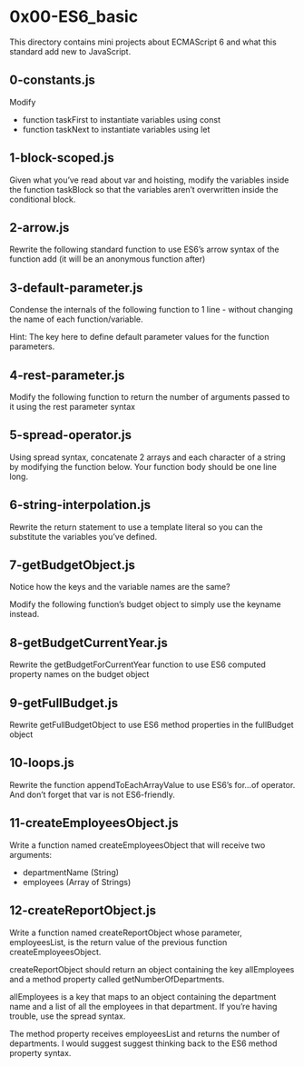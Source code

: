 # 0x00-ES6_basic

This directory contains mini projects about ECMAScript 6 and what this standard add new to JavaScript.

## 0-constants.js

Modify

- function taskFirst to instantiate variables using const
- function taskNext to instantiate variables using let

## 1-block-scoped.js

Given what you’ve read about var and hoisting, modify the variables inside the function taskBlock so that the variables aren’t overwritten inside the conditional block.

## 2-arrow.js

Rewrite the following standard function to use ES6’s arrow syntax of the function add (it will be an anonymous function after)

## 3-default-parameter.js

Condense the internals of the following function to 1 line - without changing the name of each function/variable.

Hint: The key here to define default parameter values for the function parameters.

## 4-rest-parameter.js

Modify the following function to return the number of arguments passed to it using the rest parameter syntax

## 5-spread-operator.js

Using spread syntax, concatenate 2 arrays and each character of a string by modifying the function below. Your function body should be one line long.

## 6-string-interpolation.js

Rewrite the return statement to use a template literal so you can the substitute the variables you’ve defined.

## 7-getBudgetObject.js

Notice how the keys and the variable names are the same?

Modify the following function’s budget object to simply use the keyname instead.

## 8-getBudgetCurrentYear.js

Rewrite the getBudgetForCurrentYear function to use ES6 computed property names on the budget object

## 9-getFullBudget.js

Rewrite getFullBudgetObject to use ES6 method properties in the fullBudget object

## 10-loops.js

Rewrite the function appendToEachArrayValue to use ES6’s for...of operator. And don’t forget that var is not ES6-friendly.

## 11-createEmployeesObject.js

Write a function named createEmployeesObject that will receive two arguments:

- departmentName (String)
- employees (Array of Strings)

## 12-createReportObject.js

Write a function named createReportObject whose parameter, employeesList, is the return value of the previous function createEmployeesObject.

createReportObject should return an object containing the key allEmployees and a method property called getNumberOfDepartments.

allEmployees is a key that maps to an object containing the department name and a list of all the employees in that department. If you’re having trouble, use the spread syntax.

The method property receives employeesList and returns the number of departments. I would suggest suggest thinking back to the ES6 method property syntax.